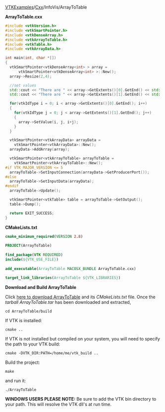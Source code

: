 [VTKExamples](Home)/[Cxx](Cxx)/InfoVis/ArrayToTable

**ArrayToTable.cxx**
```c++
#include <vtkVersion.h>
#include <vtkSmartPointer.h>
#include <vtkDenseArray.h>
#include <vtkArrayToTable.h>
#include <vtkTable.h>
#include <vtkArrayData.h>

int main(int, char *[])
{
  vtkSmartPointer<vtkDenseArray<int> > array =
      vtkSmartPointer<vtkDenseArray<int> >::New();
  array->Resize(2,4);

  //set values
  std::cout << "There are " << array->GetExtents()[0].GetEnd() << std::endl;
  std::cout << "There are " << array->GetExtents()[1].GetEnd() << std::endl;

  for(vtkIdType i = 0; i < array->GetExtents()[0].GetEnd(); i++)
  {
    for(vtkIdType j = 0; j < array->GetExtents()[1].GetEnd(); j++)
    {	
      array->SetValue(i, j, i+j);
    }
  }

  vtkSmartPointer<vtkArrayData> arrayData =
    vtkSmartPointer<vtkArrayData>::New();
  arrayData->AddArray(array);

  vtkSmartPointer<vtkArrayToTable> arrayToTable =
    vtkSmartPointer<vtkArrayToTable>::New();
#if VTK_MAJOR_VERSION <= 5
  arrayToTable->SetInputConnection(arrayData->GetProducerPort());
#else
  arrayToTable->SetInputData(arrayData);
#endif
  arrayToTable->Update();

  vtkSmartPointer<vtkTable> table = arrayToTable->GetOutput();
  table->Dump();

  return EXIT_SUCCESS;
}
```
**CMakeLists.txt**
```cmake
cmake_minimum_required(VERSION 2.8)
 
PROJECT(ArrayToTable)
 
find_package(VTK REQUIRED)
include(${VTK_USE_FILE})
 
add_executable(ArrayToTable MACOSX_BUNDLE ArrayToTable.cxx)
 
target_link_libraries(ArrayToTable ${VTK_LIBRARIES})
```

**Download and Build ArrayToTable**

Click [here to download ArrayToTable](https://github.com/lorensen/VTKWikiExamplesTarballs/raw/master/ArrayToTable.tar) and its *CMakeLists.txt* file.
Once the *tarball ArrayToTable.tar* has been downloaded and extracted,
```
cd ArrayToTable/build 
```
If VTK is installed:
```
cmake ..
```
If VTK is not installed but compiled on your system, you will need to specify the path to your VTK build:
```
cmake -DVTK_DIR:PATH=/home/me/vtk_build ..
```
Build the project:
```
make
```
and run it:
```
./ArrayToTable
```
**WINDOWS USERS PLEASE NOTE:** Be sure to add the VTK bin directory to your path. This will resolve the VTK dll's at run time.

